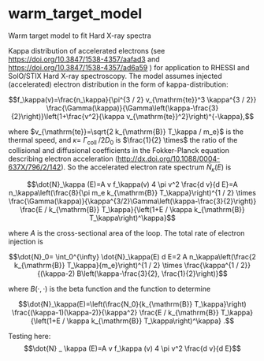 # warm_target_model
Warm target model to fit Hard X-ray spectra

Kappa distribution of accelerated electrons (see https://doi.org/10.3847/1538-4357/aafad3 and https://doi.org/10.3847/1538-4357/ad6a59 ) for application to RHESSI and SolO/STIX Hard X-ray spectroscopy.
The model assumes injected (accelerated) electron distribution in the form of kappa-distribution:

$$f_\kappa(v)=\frac{n_\kappa}{\pi^{3 / 2} v_{\mathrm{te}}^3 \kappa^{3 / 2}} \frac{\Gamma(\kappa)}{\Gamma\left(\kappa-\frac{3}{2}\right)}\left(1+\frac{v^2}{\kappa v_{\mathrm{te}}^2}\right)^{-\kappa},$$

where $v_{\mathrm{te}}=\sqrt{2 k_{\mathrm{B}} T_\kappa / m_e}$ is the thermal speed, and $\kappa=$ $\Gamma_{\text {coll }} / 2 D_0$ is $\frac{1}{2} \times$ the ratio of the collisional and diffusional coefficients in the Fokker-Planck equation describing electron acceleration (http://dx.doi.org/10.1088/0004-637X/796/2/142). So the accelerated electron rate spectrum $\dot{N}_\kappa(E)$ is

$$\dot{N}_\kappa (E)=A v f_\kappa(v) 4 \pi v^2 \frac{d v}{d E}=A n_\kappa\left(\frac{8}{\pi m_e k_{\mathrm{B}} T_\kappa}\right)^{1 / 2} \times \frac{\Gamma(\kappa)}{\kappa^{3/2}\Gamma\left(\kappa-\frac{3}{2}\right)} \frac{E / k_{\mathrm{B}} T_\kappa}{\left(1+E / \kappa k_{\mathrm{B}} T_\kappa\right)^\kappa}$$

where $A$ is the cross-sectional area of the loop. The total rate of electron injection is

$$\dot{N}_0= \int_0^{\infty} \dot{N}_\kappa(E) d E=2 A n_\kappa\left(\frac{2 k_{\mathrm{B}} T_\kappa}{m_e}\right)^{1 / 2} \times \frac{\kappa^{1 / 2}}{(\kappa-2) B\left(\kappa-\frac{3}{2}, \frac{1}{2}\right)}$$

where $B(\cdot, \cdot)$ is the beta function and the function to determine

$$\dot{N}_\kappa(E)=\left(\frac{N_0}{k_{\mathrm{B}} T_\kappa}\right) \frac{(\kappa-1)(\kappa-2)}{\kappa^2} \frac{E / k_{\mathrm{B}} T_\kappa}{\left(1+E / \kappa k_{\mathrm{B}} T_\kappa\right)^\kappa} .$$

Testing here:
$$\dot{N} _ \kappa (E)=A v f_\kappa (v) 4 \pi v^2 \frac{d v}{d E}$$







